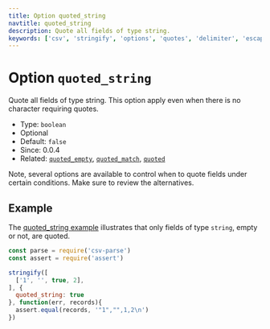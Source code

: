 ```yaml
---
title: Option quoted_string
navtitle: quoted_string
description: Quote all fields of type string.
keywords: ['csv', 'stringify', 'options', 'quotes', 'delimiter', 'escape', 'string']
---
```


# Option `quoted_string`

Quote all fields of type string. This option apply even when there is no character requiring quotes.

* Type: `boolean`
* Optional
* Default: `false`
* Since: 0.0.4
* Related: [`quoted_empty`](/stringify/options/quoted_empty/), [`quoted_match`](/stringify/options/quoted_match/), [`quoted`](/stringify/options/quoted/)

Note, several options are available to control when to quote fields under certain conditions. Make sure to review the alternatives.

## Example

The [quoted_string example](https://github.com/adaltas/node-csv-strinigify/blob/master/samples/option.quoted.js) illustrates that only fields of type `string`, empty or not, are quoted.

```js
const parse = require('csv-parse')
const assert = require('assert')

stringify([
  ['1', '', true, 2],
], {
  quoted_string: true
}, function(err, records){
  assert.equal(records, '"1","",1,2\n')
})
```
